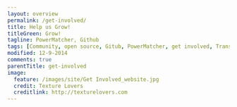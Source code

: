 ```yaml
---
layout: overview
permalink: /get-involved/
title: Help us Grow!
titleGreen: Grow!
tagline: PowerMatcher, Github
tags: [Community, open source, Gitub, PowerMatcher, get involved, Transactive Energy]
modified: 12-9-2014
comments: true
parentTitle: get-involved
image:
  feature: /images/site/Get Involved_website.jpg
  credit: Texture Lovers
  creditlink: http://texturelovers.com
---
```

